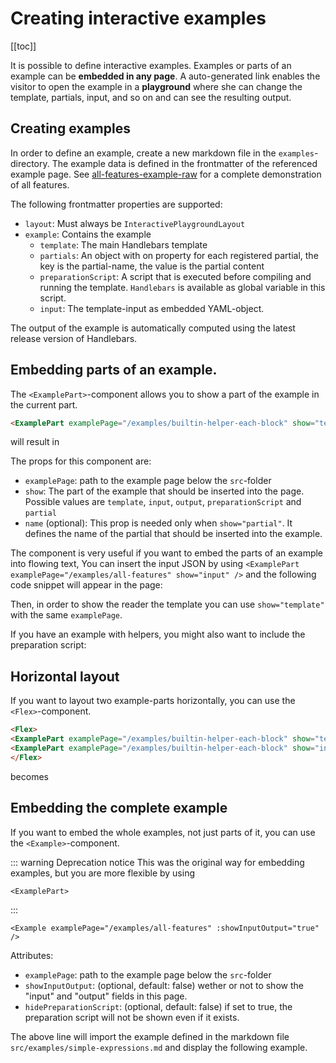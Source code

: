 # Creating interactive examples

[[toc]]

It is possible to define interactive examples. Examples or parts of an example can be **embedded in any page**. A
auto-generated link enables the visitor to open the example in a **playground** where she can change the template,
partials, input, and so on and can see the resulting output.

## Creating examples

In order to define an example, create a new markdown file in the `examples`-directory. The example data is defined in
the frontmatter of the referenced example page. See [all-features-example-raw](../examples/all-features.md) for a
complete demonstration of all features.

The following frontmatter properties are supported:

- `layout`: Must always be `InteractivePlaygroundLayout`
- `example`: Contains the example
  - `template`: The main Handlebars template
  - `partials`: An object with on property for each registered partial, the key is the partial-name, the value is the
    partial content
  - `preparationScript`: A script that is executed before compiling and running the template. `Handlebars` is available
    as global variable in this script.
  - `input`: The template-input as embedded YAML-object.

The output of the example is automatically computed using the latest release version of Handlebars.

## Embedding parts of an example.

The `<ExamplePart>`-component allows you to show a part of the example in the current part.

```md
<ExamplePart examplePage="/examples/builtin-helper-each-block" show="template"/>
```

will result in

<ExamplePart examplePage="/examples/builtin-helper-each-block" show="template"/>

The props for this component are:

- `examplePage`: path to the example page below the `src`-folder
- `show`: The part of the example that should be inserted into the page. Possible values are `template`, `input`,
  `output`, `preparationScript` and `partial`
- `name` (optional): This prop is needed only when `show="partial"`. It defines the name of the partial that should be
  inserted into the example.

The component is very useful if you want to embed the parts of an example into flowing text, You can insert the input
JSON by using `<ExamplePart examplePage="/examples/all-features" show="input" />` and the following code snippet will
appear in the page:  
<ExamplePart examplePage="/examples/all-features" show="input" />

Then, in order to show the reader the template you can use `show="template"` with the same `examplePage`.

<ExamplePart examplePage="/examples/all-features" show="template" />

If you have an example with helpers, you might also want to include the preparation script:

<ExamplePart examplePage="/examples/all-features" show="preparationScript" />

## Horizontal layout

If you want to layout two example-parts horizontally, you can use the `<Flex>`-component.

```md
<Flex>
<ExamplePart examplePage="/examples/builtin-helper-each-block" show="template"/>
<ExamplePart examplePage="/examples/builtin-helper-each-block" show="input"/>
</Flex>
```

becomes

<Flex>
<ExamplePart examplePage="/examples/builtin-helper-each-block" show="template"/>
<ExamplePart examplePage="/examples/builtin-helper-each-block" show="input"/>
</Flex>

## Embedding the complete example

If you want to embed the whole examples, not just parts of it, you can use the `<Example>`-component.

::: warning Deprecation notice This was the original way for embedding examples, but you are more flexible by using

`<ExamplePart>`

:::

```vue
<Example examplePage="/examples/all-features" :showInputOutput="true" />
```

Attributes:

- `examplePage`: path to the example page below the `src`-folder
- `showInputOutput`: (optional, default: false) wether or not to show the "input" and "output" fields in this page.
- `hidePreparationScript`: (optional, default: false) if set to true, the preparation script will not be shown even if
  it exists.

The above line will import the example defined in the markdown file `src/examples/simple-expressions.md` and display the
following example.

<Example examplePage="/examples/all-features" :showInputOutput="true" />
